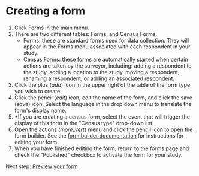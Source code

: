# Creating a form

1. Click Forms in the main menu. 
2. There are two different tables: Forms, and Census Forms.
    * Forms: these are standard forms used for data collection. They will appear in the Forms menu associated with each
      respondent in your study.
    * Census Forms: these forms are automatically started when certain actions are taken by the surveyor, including: 
      adding a respondent to the study, adding a location to the study, moving a respondent, renaming a respondent, or
      adding an associated respondent. 
3. Click the plus (<i class="icon material-icons black--text">add</i>) icon in the upper right of the table of the form 
   type you wish to create.
4. Click the pencil (<i class="icon material-icons black--text">edit</i>) icon, edit the name of the form, and click the
   save (<i class="icon material-icons black--text">save</i>) icon. Select the language in the drop down menu to 
   translate the form's display name.
5. *If you are creating a census form, select the event that will trigger the display of this form in the "Census type" 
   drop-down list.
6. Open the actions (<i class="icon material-icons black--text">more_vert</i>) menu and click the pencil icon to open
   the form builder. See the [form builder documentation](../form-builder/Introduction.md) for instructions for editing
   your form.
7. When you have finished editing the form, return to the forms page and check the "Published" checkbox to activate the 
   form for your study.

Next step: [Preview your form](Preview-form.md)
    
